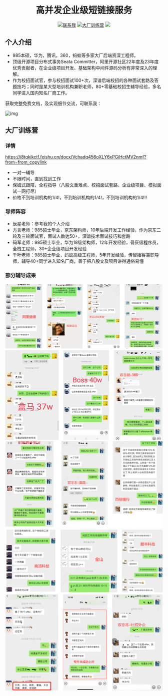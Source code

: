 <h1 align="center">高并发企业级短链接服务</h1>
<p align="center">
    <a href="http://121.37.44.160:8080/i/2024/07/12/st93sv.png"><img src="https://img.shields.io/badge/WeChat-%E8%81%94%E7%B3%BB%E6%88%91-blue" alt="联系我"></a>
<a href="http://121.37.44.160:8080/i/2024/07/12/svnpyf.jpg"><img src="https://img.shields.io/badge/%E5%85%AC%E4%BC%97%E5%8F%B7-%E7%A8%8B%E5%BA%8F%E5%91%98%E8%BE%B0%E6%98%9F-green" alt="大厂训练营"></a>
  <a href="https://i8tqkikctf.feishu.cn/docx/Vchadq456oXLY6xPGiHctMV2nmf?from=from_copylink"><img src="https://img.shields.io/badge/%E5%A4%A7%E5%8E%82%E8%AE%AD%E7%BB%83%E8%90%A5-%E7%82%B9%E5%87%BB%E4%BA%86%E8%A7%A3-green"></a>
        </p>

## 个人介绍
- 985本硕，华为，腾讯，360，蚂蚁等多家大厂后端资深工程师。
- 顶级开源项目分布式事务Seata Committer，阿里开源社区22年度及23年度优秀贡献者，在企业级项目开发、基础架构中间件源码分析有非常深入的理解。
- 作为校招面试官，参与校招面试100+次，深谙后端校招的各种面试套路及答题技巧；同时是某大型培训机构兼职老师，80+零基础校招生辅导经验，多名同学进入国内知名厂商工作。

获取完整免费文档，及实现细节交流，可联系我：  

![img](https://gitcode.net/rlyhaha/im/-/raw/master/wei.jpg.png?inline=false)
## 大厂训练营
### 详情
https://i8tqkikctf.feishu.cn/docx/Vchadq456oXLY6xPGiHctMV2nmf?from=from_copylink

- 一对一辅导
- 不限时间，直到找到工作
- 保姆式跟陪，全程指导（八股文重难点、校招面试套路、企业级项目、模拟面试一网打尽）
- 价格不到培训机构的1/4!，不到培训机构的1/4!，不到培训机构的1/4!!!

### 导师阵容
- 辰星老师：参考我的个人介绍
- 方言老师：985硕士毕业，京东架构师，10年后端开发工作经验，作为京东二轮及三轮面试官，面试人数达50+，深谙技术面试技巧和套路
- 码军老师：985硕士毕业，华为18级架构师，12年开发经验，骨灰级程序员，全栈工程师，30+企业级项目开发经验
- 千叶老师：985硕士毕业，蚂蚁高级工程师，5年开发经验，传智播客兼职导师，辅导40+同学进入知名厂商，善于把八股文及项目讲得通俗易懂

### 部分辅导成果
![img](https://github.com/renliangyu857/short_url/raw/main/img/%E6%A1%88%E4%BE%8B1.png)  
![img](https://raw.githubusercontent.com/renliangyu857/short_url/main/img/%E6%A1%88%E4%BE%8B2.png)
![img](https://github.com/renliangyu857/short_url/raw/main/img/%E6%A1%88%E4%BE%8B3.png)
![img](https://raw.githubusercontent.com/renliangyu857/short_url/main/img/%E6%A1%88%E4%BE%8B4.png)
![img](https://raw.githubusercontent.com/renliangyu857/short_url/main/img/%E6%A1%88%E4%BE%8B5.png)

